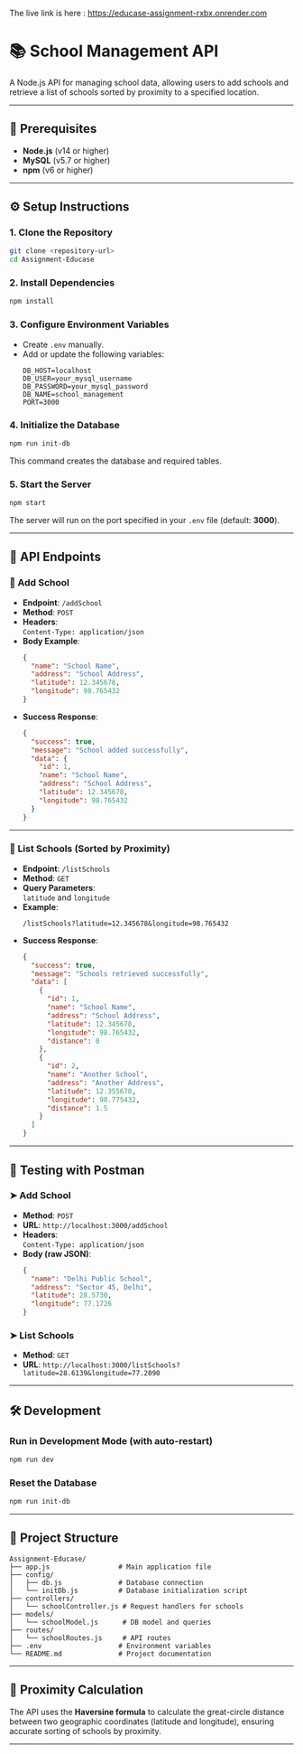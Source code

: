 The live link is here : https://educase-assignment-rxbx.onrender.com


# 📚 School Management API

A Node.js API for managing school data, allowing users to add schools and retrieve a list of schools sorted by proximity to a specified location.

---

## 🚀 Prerequisites

- **Node.js** (v14 or higher)
- **MySQL** (v5.7 or higher)
- **npm** (v6 or higher)

---

## ⚙️ Setup Instructions

### 1. Clone the Repository
```bash
git clone <repository-url>
cd Assignment-Educase
```

### 2. Install Dependencies
```bash
npm install
```

### 3. Configure Environment Variables
- Create `.env` manually.
- Add or update the following variables:
  ```env
  DB_HOST=localhost
  DB_USER=your_mysql_username
  DB_PASSWORD=your_mysql_password
  DB_NAME=school_management
  PORT=3000
  ```

### 4. Initialize the Database
```bash
npm run init-db
```
This command creates the database and required tables.

### 5. Start the Server
```bash
npm start
```
The server will run on the port specified in your `.env` file (default: **3000**).

---

## 📡 API Endpoints

### 🔹 Add School

- **Endpoint**: `/addSchool`  
- **Method**: `POST`  
- **Headers**:  
  `Content-Type: application/json`  
- **Body Example**:
  ```json
  {
    "name": "School Name",
    "address": "School Address",
    "latitude": 12.345678,
    "longitude": 98.765432
  }
  ```
- **Success Response**:
  ```json
  {
    "success": true,
    "message": "School added successfully",
    "data": {
      "id": 1,
      "name": "School Name",
      "address": "School Address",
      "latitude": 12.345678,
      "longitude": 98.765432
    }
  }
  ```

---

### 🔹 List Schools (Sorted by Proximity)

- **Endpoint**: `/listSchools`  
- **Method**: `GET`  
- **Query Parameters**:  
  `latitude` and `longitude`  
- **Example**:
  ```
  /listSchools?latitude=12.345678&longitude=98.765432
  ```
- **Success Response**:
  ```json
  {
    "success": true,
    "message": "Schools retrieved successfully",
    "data": [
      {
        "id": 1,
        "name": "School Name",
        "address": "School Address",
        "latitude": 12.345678,
        "longitude": 98.765432,
        "distance": 0
      },
      {
        "id": 2,
        "name": "Another School",
        "address": "Another Address",
        "latitude": 12.355678,
        "longitude": 98.775432,
        "distance": 1.5
      }
    ]
  }
  ```

---

## 🧪 Testing with Postman

### ➤ Add School

- **Method**: `POST`
- **URL**: `http://localhost:3000/addSchool`
- **Headers**:  
  `Content-Type: application/json`
- **Body (raw JSON)**:
  ```json
  {
    "name": "Delhi Public School",
    "address": "Sector 45, Delhi",
    "latitude": 28.5730,
    "longitude": 77.1726
  }
  ```

### ➤ List Schools

- **Method**: `GET`
- **URL**: `http://localhost:3000/listSchools?latitude=28.6139&longitude=77.2090`

---

## 🛠 Development

### Run in Development Mode (with auto-restart)
```bash
npm run dev
```

### Reset the Database
```bash
npm run init-db
```

---

## 📁 Project Structure

```
Assignment-Educase/
├── app.js                 # Main application file
├── config/
│   ├── db.js              # Database connection
│   └── initDb.js          # Database initialization script
├── controllers/
│   └── schoolController.js # Request handlers for schools
├── models/
│   └── schoolModel.js      # DB model and queries
├── routes/
│   └── schoolRoutes.js     # API routes
├── .env                   # Environment variables
└── README.md              # Project documentation
```

---

## 📏 Proximity Calculation

The API uses the **Haversine formula** to calculate the great-circle distance between two geographic coordinates (latitude and longitude), ensuring accurate sorting of schools by proximity.

---

